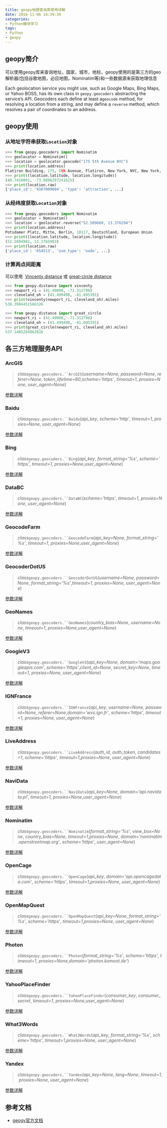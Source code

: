```yaml
---
title: geopy地理查询库使用详解
date: 2016-11-06 14:39:39
categories: 
- Python模块学习
tags:
- Python
- geopy
---
```


## geopy简介

可以使用geopy库来查询地址，国家，城市，地标，geopy使用的是第三方的geo解析器(包括谷歌地图，必应地图，Nominatim等)和一些数据源来获取地理信息

Each geolocation service you might use, such as Google Maps, Bing Maps, or Yahoo BOSS, has its own class in `geopy.geocoders` abstracting the service’s API. Geocoders each define at least a`geocode` method, for resolving a location from a string, and may define a `reverse` method, which resolves a pair of coordinates to an address.

<!-- more -->

## geopy使用

### 从地址字符串获取`Location`对象

```python
>>> from geopy.geocoders import Nominatim
>>> geolocator = Nominatim()
>>> location = geolocator.geocode("175 5th Avenue NYC")
>>> print(location.address)
Flatiron Building, 175, 5th Avenue, Flatiron, New York, NYC, New York, ...
>>> print((location.latitude, location.longitude))
(40.7410861, -73.9896297241625)
>>> print(location.raw)
{'place_id': '9167009604', 'type': 'attraction', ...}
```

### 从经纬度获取`Location`对象

```python
>>> from geopy.geocoders import Nominatim
>>> geolocator = Nominatim()
>>> location = geolocator.reverse("52.509669, 13.376294")
>>> print(location.address)
Potsdamer Platz, Mitte, Berlin, 10117, Deutschland, European Union
>>> print((location.latitude, location.longitude))
(52.5094982, 13.3765983)
>>> print(location.raw)
{'place_id': '654513', 'osm_type': 'node', ...}
```

### 计算两点间距离

可以使用  [Vincenty distance](https://en.wikipedia.org/wiki/Vincenty's_formulae) 或 [great-circle distance](https://en.wikipedia.org/wiki/Great-circle_distance)

```python
>>> from geopy.distance import vincenty
>>> newport_ri = (41.49008, -71.312796)
>>> cleveland_oh = (41.499498, -81.695391)
>>> print(vincenty(newport_ri, cleveland_oh).miles)
538.3904451566326
```

```python
>>> from geopy.distance import great_circle
>>> newport_ri = (41.49008, -71.312796)
>>> cleveland_oh = (41.499498, -81.695391)
>>> print(great_circle(newport_ri, cleveland_oh).miles)
537.1485284062816
```

## 各三方地理服务API

###  ArcGIS

> *class*`geopy.geocoders.``ArcGIS`(*username=None*, *password=None*, *referer=None*, *token_lifetime=60*,*scheme='https'*, *timeout=1*, *proxies=None*, *user_agent=None*)

[参数详解](https://geopy.readthedocs.io/en/latest/#geopy.geocoders.ArcGIS)

### Baidu

> *class*`geopy.geocoders.``Baidu`(*api_key*, *scheme='http'*, *timeout=1*, *proxies=None*, *user_agent=None*)

[参数详解](https://geopy.readthedocs.io/en/latest/#geopy.geocoders.Baidu)

### Bing

> *class*`geopy.geocoders.``Bing`(*api_key*, *format_string='%s'*, *scheme='https'*, *timeout=1*, *proxies=None*,*user_agent=None*)

[参数详解](https://geopy.readthedocs.io/en/latest/#geopy.geocoders.Bing)

### DataBC

> *class*`geopy.geocoders.``DataBC`(*scheme='https'*, *timeout=1*, *proxies=None*, *user_agent=None*)

[参数详解](https://geopy.readthedocs.io/en/latest/#geopy.geocoders.DataBC)

### GeocodeFarm

> *class*`geopy.geocoders.``GeocodeFarm`(*api_key=None*, *format_string='%s'*, *timeout=1*, *proxies=None*,*user_agent=None*)

[参数详解](https://geopy.readthedocs.io/en/latest/#geopy.geocoders.GeocodeFarm)

### GeocoderDotUS

> *class*`geopy.geocoders.``GeocoderDotUS`(*username=None*, *password=None*, *format_string='%s'*,*timeout=1*, *proxies=None*, *user_agent=None*)

[参数详解](https://geopy.readthedocs.io/en/latest/#geopy.geocoders.GeocoderDotUS)

### GeoNames

> *class*`geopy.geocoders.``GeoNames`(*country_bias=None*, *username=None*, *timeout=1*, *proxies=None*,*user_agent=None*)

[参数详解](https://geopy.readthedocs.io/en/latest/#geopy.geocoders.GeoNames)

### GoogleV3

> *class*`geopy.geocoders.``GoogleV3`(*api_key=None*, *domain='maps.googleapis.com'*, *scheme='https'*,*client_id=None*, *secret_key=None*, *timeout=1*, *proxies=None*, *user_agent=None*)

[参数详解](https://geopy.readthedocs.io/en/latest/#geopy.geocoders.GoogleV3)

### IGNFrance

> *class*`geopy.geocoders.``IGNFrance`(*api_key*, *username=None*, *password=None*, *referer=None*,*domain='wxs.ign.fr'*, *scheme='https'*, *timeout=1*, *proxies=None*, *user_agent=None*)

[参数详解](https://geopy.readthedocs.io/en/latest/#geopy.geocoders.IGNFrance)

### LiveAddress

> *class*`geopy.geocoders.``LiveAddress`(*auth_id*, *auth_token*, *candidates=1*, *scheme='https'*, *timeout=1*,*proxies=None*, *user_agent=None*)

[参数详解](https://geopy.readthedocs.io/en/latest/#geopy.geocoders.LiveAddress)

### NaviData

> *class*`geopy.geocoders.``NaviData`(*api_key=None*, *domain='api.navidata.pl'*, *timeout=1*, *proxies=None*,*user_agent=None*)

[参数详解](https://geopy.readthedocs.io/en/latest/#geopy.geocoders.NaviData)

### Nominatim

> *class*`geopy.geocoders.``Nominatim`(*format_string='%s'*, *view_box=None*, *country_bias=None*, *timeout=1*,*proxies=None*, *domain='nominatim.openstreetmap.org'*, *scheme='https'*, *user_agent=None*)

[参数详解](https://geopy.readthedocs.io/en/latest/#geopy.geocoders.Nominatim)

### OpenCage

> *class*`geopy.geocoders.``OpenCage`(*api_key*, *domain='api.opencagedata.com'*, *scheme='https'*, *timeout=1*,*proxies=None*, *user_agent=None*)

[参数详解](https://geopy.readthedocs.io/en/latest/#geopy.geocoders.OpenCage)

### OpenMapQuest

> *class*`geopy.geocoders.``OpenMapQuest`(*api_key=None*, *format_string='%s'*, *scheme='https'*, *timeout=1*,*proxies=None*, *user_agent=None*)

[参数详解](https://geopy.readthedocs.io/en/latest/#geopy.geocoders.OpenMapQuest)

### Photon

> *class*`geopy.geocoders.``Photon`(*format_string='%s'*, *scheme='https'*, *timeout=1*, *proxies=None*,*domain='photon.komoot.de'*)

[参数详解](https://geopy.readthedocs.io/en/latest/#geopy.geocoders.Photon)

### YahooPlaceFinder

> *class*`geopy.geocoders.``YahooPlaceFinder`(*consumer_key*, *consumer_secret*, *timeout=1*, *proxies=None*,*user_agent=None*)

[参数详解](https://geopy.readthedocs.io/en/latest/#geopy.geocoders.YahooPlaceFinder)

### What3Words

> *class*`geopy.geocoders.``What3Words`(*api_key*, *format_string='%s'*, *scheme='https'*, *timeout=1*,*proxies=None*, *user_agent=None*)

[参数详解](https://geopy.readthedocs.io/en/latest/#geopy.geocoders.What3Words)

### Yandex

> *class*`geopy.geocoders.``Yandex`(*api_key=None*, *lang=None*, *timeout=1*, *proxies=None*, *user_agent=None*)

[参数详解](https://geopy.readthedocs.io/en/latest/#geopy.geocoders.Yandex)

## 参考文档

- [geogy官方文档](https://geopy.readthedocs.io/en/latest/)
